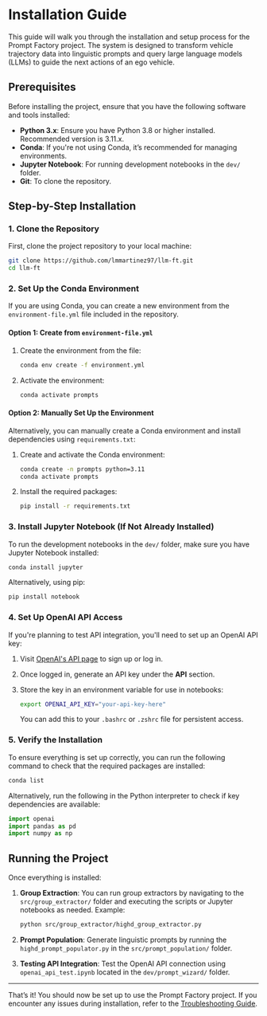 # Installation Guide

This guide will walk you through the installation and setup process for the Prompt Factory project. The system is designed to transform vehicle trajectory data into linguistic prompts and query large language models (LLMs) to guide the next actions of an ego vehicle.

## Prerequisites

Before installing the project, ensure that you have the following software and tools installed:

- **Python 3.x**: Ensure you have Python 3.8 or higher installed. Recommended version is 3.11.x.
- **Conda**: If you're not using Conda, it’s recommended for managing environments.
- **Jupyter Notebook**: For running development notebooks in the `dev/` folder.
- **Git**: To clone the repository.

## Step-by-Step Installation

### 1. Clone the Repository

First, clone the project repository to your local machine:

```bash
git clone https://github.com/lmmartinez97/llm-ft.git
cd llm-ft
```

### 2. Set Up the Conda Environment

If you are using Conda, you can create a new environment from the `environment-file.yml` file included in the repository.

#### Option 1: Create from `environment-file.yml`

1. Create the environment from the file:

   ```bash
   conda env create -f environment.yml
   ```

2. Activate the environment:

   ```bash
   conda activate prompts
   ```

#### Option 2: Manually Set Up the Environment

Alternatively, you can manually create a Conda environment and install dependencies using `requirements.txt`:

1. Create and activate the Conda environment:

   ```bash
   conda create -n prompts python=3.11
   conda activate prompts
   ```

2. Install the required packages:

   ```bash
   pip install -r requirements.txt
   ```

### 3. Install Jupyter Notebook (If Not Already Installed)

To run the development notebooks in the `dev/` folder, make sure you have Jupyter Notebook installed:

```bash
conda install jupyter
```

Alternatively, using pip:

```bash
pip install notebook
```

### 4. Set Up OpenAI API Access

If you're planning to test API integration, you'll need to set up an OpenAI API key:

1. Visit [OpenAI's API page](https://beta.openai.com/signup/) to sign up or log in.
2. Once logged in, generate an API key under the **API** section.
3. Store the key in an environment variable for use in notebooks:

   ```bash
   export OPENAI_API_KEY="your-api-key-here"
   ```

   You can add this to your `.bashrc` or `.zshrc` file for persistent access.

### 5. Verify the Installation

To ensure everything is set up correctly, you can run the following command to check that the required packages are installed:

```bash
conda list
```

Alternatively, run the following in the Python interpreter to check if key dependencies are available:

```python
import openai
import pandas as pd
import numpy as np
```

## Running the Project

Once everything is installed:

1. **Group Extraction**: You can run group extractors by navigating to the `src/group_extractor/` folder and executing the scripts or Jupyter notebooks as needed.
   Example:

   ```bash
   python src/group_extractor/highd_group_extractor.py
   ```

2. **Prompt Population**: Generate linguistic prompts by running the `highd_prompt_populator.py` in the `src/prompt_population/` folder.

3. **Testing API Integration**: Test the OpenAI API connection using `openai_api_test.ipynb` located in the `dev/prompt_wizard/` folder.

---

That’s it! You should now be set up to use the Prompt Factory project. If you encounter any issues during installation, refer to the [Troubleshooting Guide](docs/troubleshooting.md).
